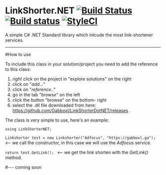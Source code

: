 # LinkShorter.NET [![Build Status](https://travis-ci.org/Gabboxl/LinkShorterDotNET.svg?branch=master)](https://travis-ci.org/Gabboxl/LinkShorterDotNET) [![Build status](https://ci.appveyor.com/api/projects/status/x4226952m4234033?svg=true)](https://ci.appveyor.com/project/Gabboxl/linkshorterdotnet) [![StyleCI](https://styleci.io/repos/128944187/shield?branch=master)](https://styleci.io/repos/128944187)
A simple C# .NET Standard library which inlcude the most link-shortener services.




 ------------------------------------------------------
 
 #How to use
 
  To include this class in your solution/project you need to add the reference to this class:
  1) *right click* on the project in "explore solutions" on the right
  2) click on "*add...*"
  3) click on "*reference..*"
  4) go in the tab "*browse*" on the left
  5) click the button "browse" on the bottom- right
  6) select the .dll file downloaded from here: https://github.com/Gabboxl/LinkShorterDotNET/releases .
  
 
 The class is very simple to use, here's an example:
 
 `using LinkShorterNET;`
 
 `Linkshorter test = new Linkshorter("Adfocus", "https://gabboxl.ga"); `  <-- we call the constructor, in this case we will use the *Adfocus* service.
 
  `return test.GetLink(); ` <-- we get the link shorten with the *GetLink()* method.
  
  
  
  
  #--- coming soon

